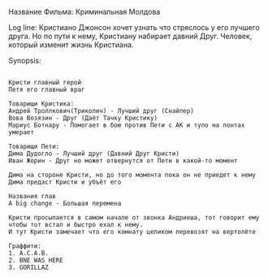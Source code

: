 Название Фильма: Криминальная Молдова

Log line: 
Кристиано Джонсон хочет узнать что стряслось у его лучшего друга. 
Но по пути к нему, Кристиану набирает давний Друг. Человек, который изменит жизнь Кристиана.

Synopsis: 
~~~~~~~~

Кристи главный герой  
Петя его главный враг

Товарищи Кристика:  
Андрей Троллкович(Триколич) - Лучший друг (Снайпер)  
Вова Возязин - Друг (Даёт Тачку Кристику)  
Мариус Ботнару - Помогает в бою против Пети с АК и тупо на понтах умерает

Товарищи Пети:  
Дима Дудогло - Лучший друг (Давний Друг Кристи)  
Иван Жорин - Друг но может отвернутся от Пети в какой-то момент

Дима на стороне Кристи, но до того момента пока он не приедет к нему  
Дима предаст Кристи и убъёт его

Названия глав  
A big change - Большая перемена

Кристи просыпается в самом начале от звонка Андриеша, тот говорит ему чтобы тот встал и быстро ехал к нему.  
И тут Кристи замечает что его комнату целиком перевозят на вертолёте

Граффити:
1. A.C.A.B.
2. BNE WAS HERE
3. GORILLAZ